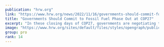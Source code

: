 ```yaml
---
publication: "hrw.org"
link: "https://www.hrw.org/news/2022/11/16/governments-should-commit-fossil-fuel-phase-out-cop27"
title: "Governments Should Commit to Fossil Fuel Phase Out at COP27"
excerpt: "In these closing days of COP27, governments are negotiating the final text detailing the key agreements reached at the United Nations climate change summit in Egypt. The first glimpse of that document"
image: "https://www.hrw.org/sites/default/files/styles/opengraph/public/media_2022/11/202211mena_egypt_COP27_Sharm_El_Sheikh_Fossil_Fuels_Phase_Out_action.jpg?h=34bbd072&itok=0ph06ZHN"
group: pro
rank: 14
---
```

